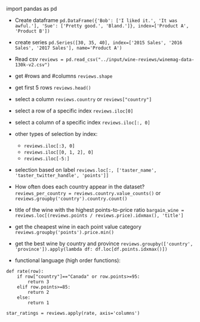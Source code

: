 import pandas as pd

- Create dataframe
```pd.DataFrame({'Bob': ['I liked it.', 'It was awful.'], 'Sue': ['Pretty good.', 'Bland.']}, index=['Product A', 'Product B'])```

- create series
```pd.Series([30, 35, 40], index=['2015 Sales', '2016 Sales', '2017 Sales'], name='Product A')```

- Read csv
```reviews = pd.read_csv("../input/wine-reviews/winemag-data-130k-v2.csv")```

- get #rows and #columns
```reviews.shape```

- get first 5 rows
```reviews.head()```

- select a column
```reviews.country``` or ```reviews["country"]```

- select a row of a specific index
```reviews.iloc[0]```

- select a column of a specific index
```reviews.iloc[:, 0]```

- other types of selection by index:
    - ```reviews.iloc[:3, 0]```
    - ```reviews.iloc[[0, 1, 2], 0]```
    - ```reviews.iloc[-5:]```

- selection based on label
```reviews.loc[:, ['taster_name', 'taster_twitter_handle', 'points']]```


- How often does each country appear in the dataset?
```reviews_per_country = reviews.country.value_counts()``` or ```reviews.groupby('country').country.count()```

- title of the wine with the highest points-to-price ratio
```bargain_wine = reviews.loc[(reviews.points / reviews.price).idxmax(), 'title']```

- get the cheapest wine in each point value category
```reviews.groupby('points').price.min()```

- get the best wine by country and province
```reviews.groupby(['country', 'province']).apply(lambda df: df.loc[df.points.idxmax()])```

- functional language (high order functions):
```
def rate(row):
    if row["country"]=="Canada" or row.points>=95:
        return 3
    elif row.points>=85:
        return 2
    else:
        return 1

star_ratings = reviews.apply(rate, axis='columns')
```